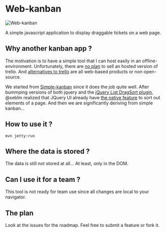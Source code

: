 Web-kanban
==========

![Web-kanban](web-kanban/raw/master/screenshot.png)

A simple javascript application to display draggable tickets on a web page.

Why another kanban app ?
------------------------
The motivation is to have a simple tool that I can host easily in an offline-environment. Unfortunately, there are [no plan](http://webapps.stackexchange.com/questions/20042/can-i-host-my-own-instance-of-trello#comment15397_20043) to sell an hosted version of trello. And [alternatives to trello](http://alternativeto.net/software/trello/) are all web-based products or non open-source.

We started from [Simple-kanban](http://www.simple-kanban.com/) since it does the job quite well.
After bummping versions of both jquery and the [jQuery List DragSort plugin](http://dragsort.codeplex.com/), @seblm realized that JQuery UI already have [the native feature](http://jqueryui.com/demos/sortable) to sort out elements of a page. And then we are significantly deriving from simple kanban...

How to use it ?
---------------
    mvn jetty:run

Where the data is stored ?
--------------------------
The data is still not stored at all... At least, only in the DOM.

Can I use it for a team ?
-------------------------
This tool is not ready for team use since all changes are local to your navigator.

The plan
--------
Look at the issues for the roadmap. Feel free to submit a feature or fork it.
